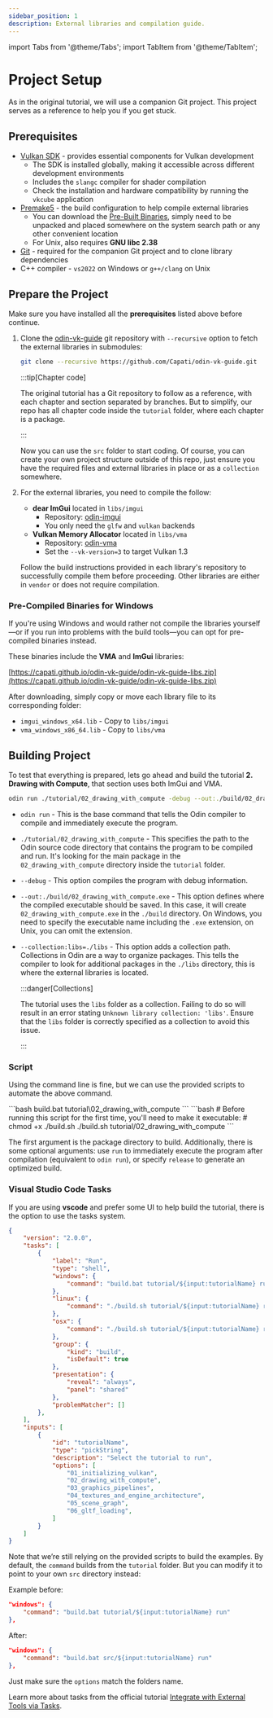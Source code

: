 ```yaml
---
sidebar_position: 1
description: External libraries and compilation guide.
---
```


import Tabs from '@theme/Tabs';
import TabItem from '@theme/TabItem';

# Project Setup

As in the original tutorial, we will use a companion Git project. This project serves as a
reference to help you if you get stuck.

## Prerequisites

- [Vulkan SDK](https://vulkan.lunarg.com/sdk/home) - provides essential components for Vulkan
  development
  - The SDK is installed globally, making it accessible across different development
    environments
  - Includes the `slangc` compiler for shader compilation
  - Check the installation and hardware compatibility by running the `vkcube` application
- [Premake5](https://premake.github.io) - the build configuration to help compile external
  libraries
  - You can download the [Pre-Built Binaries](https://premake.github.io/download), simply
    need to be unpacked and placed somewhere on the system search path or any other
    convenient location
  - For Unix, also requires **GNU libc 2.38**
- [Git](http://git-scm.com/downloads) - required for the companion Git project and to clone
library dependencies
- C++ compiler - `vs2022` on Windows or `g++/clang` on Unix

## Prepare the Project

Make sure you have installed all the **prerequisites** listed above before continue.

1. Clone the [odin-vk-guide](https://github.com/Capati/odin-vk-guide.git) git repository with
   `--recursive` option to fetch the external libraries in submodules:

    ```bash
    git clone --recursive https://github.com/Capati/odin-vk-guide.git
    ```

    :::tip[Chapter code]

    The original tutorial has a Git repository to follow as a reference, with each chapter and
    section separated by branches. But to simplify, our repo has all chapter code inside the
    `tutorial` folder, where each chapter is a package.

    :::

    Now you can use the `src` folder to start coding. Of course, you can create your own
    project structure outside of this repo, just ensure you have the required files and
    external libraries in place or as a `collection` somewhere.

2. For the external libraries, you need to compile the follow:

    - **dear ImGui** located in `libs/imgui`
      - Repository: [odin-imgui](https://github.com/Capati/odin-imgui)
      - You only need the `glfw` and `vulkan` backends
    - **Vulkan Memory Allocator** located in `libs/vma`
      - Repository: [odin-vma](https://github.com/Capati/odin-vma)
      - Set the `--vk-version=3` to target Vulkan 1.3

    Follow the build instructions provided in each library's repository to successfully compile
    them before proceeding. Other libraries are either in `vendor` or does not require
    compilation.

### Pre-Compiled Binaries for Windows

If you're using Windows and would rather not compile the libraries yourself—or if you run into
problems with the build tools—you can opt for pre-compiled binaries instead.

These binaries include the **VMA** and **ImGui** libraries:

[https://capati.github.io/odin-vk-guide/odin-vk-guide-libs.zip](https://capati.github.io/odin-vk-guide/odin-vk-guide-libs.zip)

After downloading, simply copy or move each library file to its corresponding folder:

- `imgui_windows_x64.lib` - Copy to `libs/imgui`
- `vma_windows_x86_64.lib` - Copy to `libs/vma`

## Building Project

To test that everything is prepared, lets go ahead and build the tutorial **2. Drawing with
Compute**, that section uses both ImGui and VMA.

```bash
odin run ./tutorial/02_drawing_with_compute -debug --out:./build/02_drawing_with_compute.exe --collection:libs=./libs
```

- `odin run` - This is the base command that tells the Odin compiler to compile and immediately
  execute the program.

- `./tutorial/02_drawing_with_compute` - This specifies the path to the Odin source code
directory that contains the program to be compiled and run. It's looking for the main package
in the `02_drawing_with_compute` directory inside the `tutorial` folder.

- `--debug` - This option compiles the program with debug information.

- `--out:./build/02_drawing_with_compute.exe` - This option defines where the compiled
executable should be saved. In this case, it will create `02_drawing_with_compute.exe` in the
`./build` directory. On Windows, you need to specify the executable name including the `.exe`
extension, on Unix, you can omit the extension.

- `--collection:libs=./libs` - This option adds a collection path. Collections in Odin are a way
to organize packages. This tells the compiler to look for additional packages in the `./libs`
directory, this is where the external libraries is located.

  :::danger[Collections]

  The tutorial uses the `libs` folder as a collection. Failing to do so will result in an error
  stating `Unknown library collection: 'libs'`. Ensure that the `libs` folder is correctly
  specified as a collection to avoid this issue.

  :::

### Script

Using the command line is fine, but we can use the provided scripts to automate the above
command.

<Tabs>
  <TabItem value="windows" label="Windows" default>
    ```bash
    build.bat tutorial\02_drawing_with_compute
    ```
  </TabItem>
  <TabItem value="unix" label="Unix">
    ```bash
    # Before running this script for the first time, you'll need to make it executable:
    # chmod +x ./build.sh
    ./build.sh tutorial/02_drawing_with_compute
    ```
  </TabItem>
</Tabs>

The first argument is the package directory to build. Additionally, there is some optional
arguments: use `run` to immediately execute the program after compilation (equivalent to `odin
run`), or specify `release` to generate an optimized build.

### Visual Studio Code Tasks

If you are using **vscode** and prefer some UI to help build the tutorial, there is the option
to use the tasks system.

```json title=".vscode/tasks.json"
{
    "version": "2.0.0",
    "tasks": [
        {
            "label": "Run",
            "type": "shell",
            "windows": {
                "command": "build.bat tutorial/${input:tutorialName} run"
            },
            "linux": {
                "command": "./build.sh tutorial/${input:tutorialName} run"
            },
            "osx": {
                "command": "./build.sh tutorial/${input:tutorialName} run"
            },
            "group": {
                "kind": "build",
                "isDefault": true
            },
            "presentation": {
                "reveal": "always",
                "panel": "shared"
            },
            "problemMatcher": []
        },
    ],
    "inputs": [
        {
            "id": "tutorialName",
            "type": "pickString",
            "description": "Select the tutorial to run",
            "options": [
                "01_initializing_vulkan",
                "02_drawing_with_compute",
                "03_graphics_pipelines",
                "04_textures_and_engine_architecture",
                "05_scene_graph",
                "06_gltf_loading",
            ]
        }
    ]
}
```

Note that we’re still relying on the provided scripts to build the examples. By default, the
`command` builds from the `tutorial` folder. But you can modify it to point to your own `src`
directory instead:

Example before:

```json
"windows": {
    "command": "build.bat tutorial/${input:tutorialName} run"
},
```

After:

```json
"windows": {
    "command": "build.bat src/${input:tutorialName} run"
},
```

Just make sure the `options` match the folders name.

Learn more about tasks from the official tutorial [Integrate with External Tools via Tasks][].

[Integrate with External Tools via Tasks]: https://code.visualstudio.com/Docs/editor/tasks
